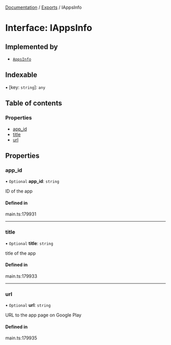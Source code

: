 [Documentation](../README.md) / [Exports](../modules.md) / IAppsInfo

# Interface: IAppsInfo

## Implemented by

- [`AppsInfo`](../classes/AppsInfo.md)

## Indexable

▪ [key: `string`]: `any`

## Table of contents

### Properties

- [app\_id](IAppsInfo.md#app_id)
- [title](IAppsInfo.md#title)
- [url](IAppsInfo.md#url)

## Properties

### app\_id

• `Optional` **app\_id**: `string`

ID of the app

#### Defined in

main.ts:179931

___

### title

• `Optional` **title**: `string`

title of the app

#### Defined in

main.ts:179933

___

### url

• `Optional` **url**: `string`

URL to the app page on Google Play

#### Defined in

main.ts:179935
